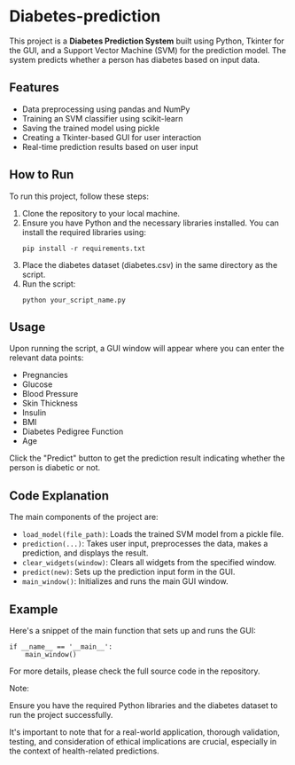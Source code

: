 # Diabetes-prediction

<p>This project is a <strong>Diabetes Prediction System</strong> built using Python, Tkinter for the GUI, and a Support Vector Machine (SVM) for the prediction model. The system predicts whether a person has diabetes based on input data.</p>
        
  <h2>Features</h2>
        <ul>
            <li>Data preprocessing using pandas and NumPy</li>
            <li>Training an SVM classifier using scikit-learn</li>
            <li>Saving the trained model using pickle</li>
            <li>Creating a Tkinter-based GUI for user interaction</li>
            <li>Real-time prediction results based on user input</li>
        </ul>
      <h2>How to Run</h2>
        <p>To run this project, follow these steps:</p>
        <ol>
            <li>Clone the repository to your local machine.</li>
            <li>Ensure you have Python and the necessary libraries installed. You can install the required libraries using:</li>
            <pre><code>pip install -r requirements.txt</code></pre>
            <li>Place the diabetes dataset (diabetes.csv) in the same directory as the script.</li>
            <li>Run the script:</li>
            <pre><code>python your_script_name.py</code></pre>
        </ol>
        <h2>Usage</h2>
        <p>Upon running the script, a GUI window will appear where you can enter the relevant data points:</p>
        <ul>
            <li>Pregnancies</li>
            <li>Glucose</li>
            <li>Blood Pressure</li>
            <li>Skin Thickness</li>
            <li>Insulin</li>
            <li>BMI</li>
            <li>Diabetes Pedigree Function</li>
            <li>Age</li>
        </ul>
        <p>Click the "Predict" button to get the prediction result indicating whether the person is diabetic or not.</p>
        <h2>Code Explanation</h2>
        <p>The main components of the project are:</p>
        <ul>
            <li><code>load_model(file_path)</code>: Loads the trained SVM model from a pickle file.</li>
            <li><code>prediction(...)</code>: Takes user input, preprocesses the data, makes a prediction, and displays the result.</li>
            <li><code>clear_widgets(window)</code>: Clears all widgets from the specified window.</li>
            <li><code>predict(new)</code>: Sets up the prediction input form in the GUI.</li>
            <li><code>main_window()</code>: Initializes and runs the main GUI window.</li>
        </ul>
        <h2>Example</h2>
        <p>Here's a snippet of the main function that sets up and runs the GUI:</p>
        <pre><code>if __name__ == '__main__':
    main_window()</code></pre>
        <p>For more details, please check the full source code in the repository.</p>



Note:
<p>Ensure you have the required Python libraries and the diabetes dataset to run the project successfully.</p>    

<p>It's important to note that for a real-world application, thorough validation, testing, and consideration of ethical implications are crucial, especially in the context of health-related predictions.</p>
